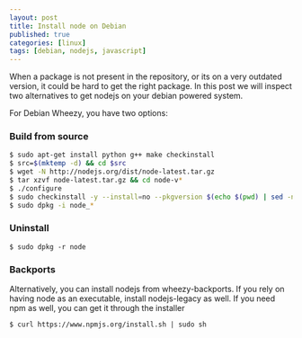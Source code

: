 ```yaml
---
layout: post
title: Install node on Debian
published: true
categories: [linux]
tags: [debian, nodejs, javascript]
---
```


When a package is not present in the repository, or its on a very outdated version, it could be hard to get the right package. In this post we will inspect two alternatives to get nodejs on your debian powered system.

For Debian Wheezy, you have two options:

### Build from source

```bash
$ sudo apt-get install python g++ make checkinstall
$ src=$(mktemp -d) && cd $src
$ wget -N http://nodejs.org/dist/node-latest.tar.gz
$ tar xzvf node-latest.tar.gz && cd node-v*
$ ./configure
$ sudo checkinstall -y --install=no --pkgversion $(echo $(pwd) | sed -n -re's/.+node-v(.+)$/\1/p') make -j$(($(nproc)+1)) install
$ sudo dpkg -i node_*
```

### Uninstall

    $ sudo dpkg -r node

### Backports

Alternatively, you can install nodejs from wheezy-backports. If you rely on having node as an executable, install nodejs-legacy as well. If you need npm as well, you can get it through the installer

    $ curl https://www.npmjs.org/install.sh | sudo sh
